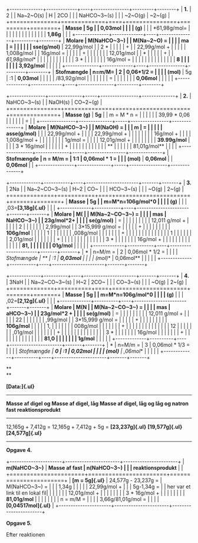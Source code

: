 +--------------+-------------+----+---------------+---------+--------+
| **1.**       | 2           |    | Na~2~O(s)     | H       | 2CO    |
|              | NaHCO~3~(s) |    |               | ~2~O(g) | ~2~(g) |
+==============+=============+====+===============+=========+========+
| **Masse      | **5g**      |    | 0,03mol       |         |        |
| (g)**        |             |    | \*61,98g/mol= |         |        |
|              |             |    |               |         |        |
|              |             |    | **1,86g**     |         |        |
+--------------+-------------+----+---------------+---------+--------+
| **Molare     | M(NaHCO~3~) |    | M(Na~2~O) =   |         |        |
| ma           | =           |    |               |         |        |
| sse(g/mol)** | 22,99g/mol  |    | 2 \*          |         |        |
|              | +           |    | 22,99g/mol +  |         |        |
|              | 1,008g/mol  |    | 16g/mol =     |         |        |
|              | +           |    |               |         |        |
|              | 12,01g/mol  |    | *             |         |        |
|              | +           |    | *61,98g/mol** |         |        |
|              |             |    |               |         |        |
|              | 3 \*        |    |               |         |        |
|              | 16g/mol =   |    |               |         |        |
|              |             |    |               |         |        |
|              | **8         |    |               |         |        |
|              | 3,92g/mol** |    |               |         |        |
+--------------+-------------+----+---------------+---------+--------+
| **Stofmængde | n=m/M=      | 2  | 0,06\*1/2 =   |         |        |
| (mol)**      | 5g          | :1 | **0,03mol**   |         |        |
|              | /83,92g/mol |    |               |         |        |
|              | =           |    |               |         |        |
|              | **0,06mol** |    |               |         |        |
+--------------+-------------+----+---------------+---------+--------+

+---------------+--------------+-----+----------------+--------------+
| **2.**        | NaHCO~3~(s)  |     | NaOH(s)        | CO~2~(g)     |
+===============+==============+=====+================+==============+
| **Masse (g)** | **5g**       |     | m = M \* n =   |              |
|               |              |     | 39,99 \* 0,06  |              |
|               |              |     | =              |              |
+---------------+--------------+-----+----------------+--------------+
| **Molare      | M(NaHCO~3~)  |     | M(NaOH) =      |              |
| m             | =            |     |                |              |
| asse(g/mol)** |              |     | 22,99g/mol +   |              |
|               | 22,99g/mol + |     |                |              |
|               |              |     | 16g/mol +      |              |
|               | 1,008g/mol + |     |                |              |
|               |              |     | 1g/mol =       |              |
|               | 12,01g/mol + |     |                |              |
|               |              |     | **39.99g/mol** |              |
|               | 3 \* 16g/mol |     |                |              |
|               | +            |     |                |              |
|               |              |     |                |              |
|               | **           |     |                |              |
|               | 81,01g/mol** |     |                |              |
+---------------+--------------+-----+----------------+--------------+
| **Stofmængde  | n = M/m =    | 1:1 | 0,06mol \* 1 = |              |
| (mol)**       | **0,06mol**  |     | **0,06mol**    |              |
+---------------+--------------+-----+----------------+--------------+

+-------------+-----------+----+----------------------+-------+-------+
| **3.**      | 2Na       |    | Na~2~CO~3~(s)        | H~2   | CO~   |
|             | HCO~3~(s) |    |                      | ~O(g) | 2~(g) |
+=============+===========+====+======================+=======+=======+
| **Masse     | **5g**    |    | m=M\*n=106g/mol\*0   |       |       |
| (g)**       |           |    | ,03=**[3,18g]{.ul}** |       |       |
+-------------+-----------+----+----------------------+-------+-------+
| **Molare    | M(        |    | M(Na~2~CO~3~) =      |       |       |
| mas         | NaHCO~3~) |    | 23g/mol\*2+          |       |       |
| se(g/mol)** | =         |    |                      |       |       |
|             |           |    | 12,011 g/mol +       |       |       |
|             | 2         |    |                      |       |       |
|             | 2,99g/mol |    | 3\*15,999 g/mol =    |       |       |
|             | +         |    |                      |       |       |
|             |           |    | **106g/mol**         |       |       |
|             | 1         |    |                      |       |       |
|             | ,008g/mol |    |                      |       |       |
|             | +         |    |                      |       |       |
|             |           |    |                      |       |       |
|             | 1         |    |                      |       |       |
|             | 2,01g/mol |    |                      |       |       |
|             | +         |    |                      |       |       |
|             |           |    |                      |       |       |
|             | 3 \*      |    |                      |       |       |
|             | 16g/mol + |    |                      |       |       |
|             |           |    |                      |       |       |
|             | **81,     |    |                      |       |       |
|             | 01g/mol** |    |                      |       |       |
+-------------+-----------+----+----------------------+-------+-------+
| *           | n=M/m =   | 2  | 0,06mol \* 1/2 =     |       |       |
| *Stofmængde | **        | :1 | **0,03mol**          |       |       |
| (mol)**     | 0,06mol** |    |                      |       |       |
+-------------+-----------+----+----------------------+-------+-------+

+-------------+----------+----+----------------------+-------+-------+
| **4.**      | 3NaH     |    | Na~2~CO~3~(s)        | H~2   | 2CO~  |
|             | CO~3~(s) |    |                      | ~O(g) | 2~(g) |
+=============+==========+====+======================+=======+=======+
| **Masse     | **5g**   |    | m=M\*n=106g/mol\*0   |       |       |
| (g)**       |          |    | ,02=**[2,12g]{.ul}** |       |       |
+-------------+----------+----+----------------------+-------+-------+
| **Molare    | M(N      |    | M(Na~2~CO~3~) =      |       |       |
| mas         | aHCO~3~) |    | 23g/mol\*2 +         |       |       |
| se(g/mol)** | =        |    |                      |       |       |
|             |          |    | 12,011 g/mol +       |       |       |
|             | 22       |    |                      |       |       |
|             | ,99g/mol |    | 3\*15,999 g/mol =    |       |       |
|             | +        |    |                      |       |       |
|             |          |    | **106g/mol**         |       |       |
|             | 1,       |    |                      |       |       |
|             | 008g/mol |    |                      |       |       |
|             | +        |    |                      |       |       |
|             |          |    |                      |       |       |
|             | 12       |    |                      |       |       |
|             | ,01g/mol |    |                      |       |       |
|             | +        |    |                      |       |       |
|             |          |    |                      |       |       |
|             | 3 \*     |    |                      |       |       |
|             | 16g/mol  |    |                      |       |       |
|             | +        |    |                      |       |       |
|             |          |    |                      |       |       |
|             | **81,0   |    |                      |       |       |
|             | 1g/mol** |    |                      |       |       |
+-------------+----------+----+----------------------+-------+-------+
| *           | n=M/m =  | 3  | 0,06mol \* 1/3 =     |       |       |
| *Stofmængde | **0      | :1 | **0,02mol**          |       |       |
| (mol)**     | ,06mol** |    |                      |       |       |
+-------------+----------+----+----------------------+-------+-------+

**\
**

**[Data:]{.ul}**

  ------------------------------------------------------------------------
  **Masse af digel og     **Masse af digel, låg   **Masse af digel, låg og
  låg**                   og natron**             fast reaktionsprodukt**
  ----------------------- ----------------------- ------------------------
  12,165g + 7,412g =      12,165g + 7,412g + 5g = **[23,237g]{.ul}**
  **[19,577g]{.ul}**      **[24,577g]{.ul}**      

  ------------------------------------------------------------------------

**Opgave 4.**

+----------------------+-----------------------+-----------------------+
| **m(NaHCO~3~)**      | **Masse af fast       | **n(NaHCO~3~)**       |
|                      | reaktionsprodukt**    |                       |
+======================+=======================+=======================+
| **[m = 5g]{.ul}**    | 24,577g - 23,237g =   | M(NaHCO~3~) =         |
|                      | 1,34g                 |                       |
|                      |                       | 22,99g/mol +          |
|                      | 5g-1,34g =            |                       |
her var et link til en lokal fil|                      |                       |                       |
|                      |                       | 12,01g/mol +          |
|                      |                       |                       |
|                      |                       | 3 \* 16g/mol +        |
|                      |                       |                       |
|                      |                       | **81,01g/mol**        |
|                      |                       |                       |
|                      |                       | n = m/M =             |
|                      |                       | 3,66g/81,01g/mol =    |
|                      |                       | **[0,04517mol]{.ul}** |
+----------------------+-----------------------+-----------------------+

**Opgave 5.**

Efter reaktionen
